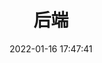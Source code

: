 ---
pageComponent: 
  name: Catalogue
  data: 
    path: 01.开发/101.后端
    # imgUrl: /img/catalogue/default.png
    description: Java后端开发笔记。
title: 后端
date: 2022-01-16 17:47:41
permalink: /dev/java/
sidebar: false
article: false
comment: false
editLink: false
---